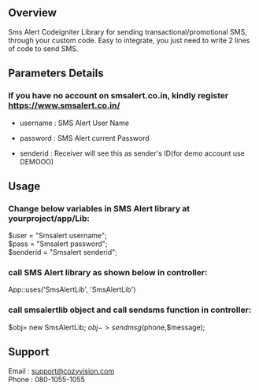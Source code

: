 ## Overview

Sms Alert Codeigniter Library for sending transactional/promotional SMS, through your custom code. Easy to integrate, you just need to write 2 lines of code to send SMS.

## Parameters Details
### If you have no account on smsalert.co.in, kindly register https://www.smsalert.co.in/

* username : SMS Alert User Name

* password : SMS Alert current Password

* senderid : Receiver will see this as sender's ID(for demo account use DEMOOO)


## Usage
### Change below variables in SMS Alert library at yourproject/app/Lib:

  $user = "Smsalert username";  
  $pass = "Smsalert password";  
  $senderid = "Smsalert senderid"; 
  
### call SMS Alert library as shown below in controller:

  App::uses('SmsAlertLib', 'SmsAlertLib')
   
### call smsalertlib object and call sendsms function in controller:

   $obj= new SmsAlertLib;
   $obj->sendmsg($phone,$message);
   
    
## Support 
  Email :  support@cozyvision.com  
  Phone :  080-1055-1055
